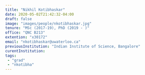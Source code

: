 ```yaml
---
title: "Nikhil Kotibhaskar"
date: 2020-05-02T21:42:32-04:00
draft: false
image: "images/people/nkotibhaskar.jpg"
tenure: "MSc (2017-19), PhD (2019 - )"
office: "QNC B213"
extention: "x30172"
email: "nkotibhaskar@uwaterloo.ca"
previousInstitution: "Indian Institute of Science, Bangalore"
curentInstitution: 
tags:
 - "grad"
 - "nkotibha"
---
```


